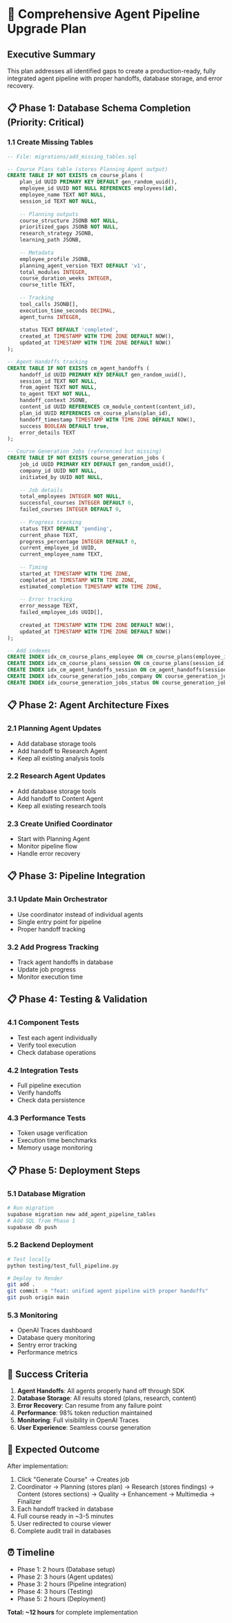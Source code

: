# 🚀 Comprehensive Agent Pipeline Upgrade Plan

## Executive Summary
This plan addresses all identified gaps to create a production-ready, fully integrated agent pipeline with proper handoffs, database storage, and error recovery.

## 📋 Phase 1: Database Schema Completion (Priority: Critical)

### 1.1 Create Missing Tables
```sql
-- File: migrations/add_missing_tables.sql

-- Course Plans table (stores Planning Agent output)
CREATE TABLE IF NOT EXISTS cm_course_plans (
    plan_id UUID PRIMARY KEY DEFAULT gen_random_uuid(),
    employee_id UUID NOT NULL REFERENCES employees(id),
    employee_name TEXT NOT NULL,
    session_id TEXT NOT NULL,
    
    -- Planning outputs
    course_structure JSONB NOT NULL,
    prioritized_gaps JSONB NOT NULL,
    research_strategy JSONB,
    learning_path JSONB,
    
    -- Metadata
    employee_profile JSONB,
    planning_agent_version TEXT DEFAULT 'v1',
    total_modules INTEGER,
    course_duration_weeks INTEGER,
    course_title TEXT,
    
    -- Tracking
    tool_calls JSONB[],
    execution_time_seconds DECIMAL,
    agent_turns INTEGER,
    
    status TEXT DEFAULT 'completed',
    created_at TIMESTAMP WITH TIME ZONE DEFAULT NOW(),
    updated_at TIMESTAMP WITH TIME ZONE DEFAULT NOW()
);

-- Agent Handoffs tracking
CREATE TABLE IF NOT EXISTS cm_agent_handoffs (
    handoff_id UUID PRIMARY KEY DEFAULT gen_random_uuid(),
    session_id TEXT NOT NULL,
    from_agent TEXT NOT NULL,
    to_agent TEXT NOT NULL,
    handoff_context JSONB,
    content_id UUID REFERENCES cm_module_content(content_id),
    plan_id UUID REFERENCES cm_course_plans(plan_id),
    handoff_timestamp TIMESTAMP WITH TIME ZONE DEFAULT NOW(),
    success BOOLEAN DEFAULT true,
    error_details TEXT
);

-- Course Generation Jobs (referenced but missing)
CREATE TABLE IF NOT EXISTS course_generation_jobs (
    job_id UUID PRIMARY KEY DEFAULT gen_random_uuid(),
    company_id UUID NOT NULL,
    initiated_by UUID NOT NULL,
    
    -- Job details
    total_employees INTEGER NOT NULL,
    successful_courses INTEGER DEFAULT 0,
    failed_courses INTEGER DEFAULT 0,
    
    -- Progress tracking
    status TEXT DEFAULT 'pending',
    current_phase TEXT,
    progress_percentage INTEGER DEFAULT 0,
    current_employee_id UUID,
    current_employee_name TEXT,
    
    -- Timing
    started_at TIMESTAMP WITH TIME ZONE,
    completed_at TIMESTAMP WITH TIME ZONE,
    estimated_completion TIMESTAMP WITH TIME ZONE,
    
    -- Error tracking
    error_message TEXT,
    failed_employee_ids UUID[],
    
    created_at TIMESTAMP WITH TIME ZONE DEFAULT NOW(),
    updated_at TIMESTAMP WITH TIME ZONE DEFAULT NOW()
);

-- Add indexes
CREATE INDEX idx_cm_course_plans_employee ON cm_course_plans(employee_id);
CREATE INDEX idx_cm_course_plans_session ON cm_course_plans(session_id);
CREATE INDEX idx_cm_agent_handoffs_session ON cm_agent_handoffs(session_id);
CREATE INDEX idx_course_generation_jobs_company ON course_generation_jobs(company_id);
CREATE INDEX idx_course_generation_jobs_status ON course_generation_jobs(status);
```

## 📋 Phase 2: Agent Architecture Fixes

### 2.1 Planning Agent Updates
- Add database storage tools
- Add handoff to Research Agent
- Keep all existing analysis tools

### 2.2 Research Agent Updates  
- Add database storage tools
- Add handoff to Content Agent
- Keep all existing research tools

### 2.3 Create Unified Coordinator
- Start with Planning Agent
- Monitor pipeline flow
- Handle error recovery

## 📋 Phase 3: Pipeline Integration

### 3.1 Update Main Orchestrator
- Use coordinator instead of individual agents
- Single entry point for pipeline
- Proper handoff tracking

### 3.2 Add Progress Tracking
- Track agent handoffs in database
- Update job progress
- Monitor execution time

## 📋 Phase 4: Testing & Validation

### 4.1 Component Tests
- Test each agent individually
- Verify tool execution
- Check database operations

### 4.2 Integration Tests
- Full pipeline execution
- Verify handoffs
- Check data persistence

### 4.3 Performance Tests
- Token usage verification
- Execution time benchmarks
- Memory usage monitoring

## 📋 Phase 5: Deployment Steps

### 5.1 Database Migration
```bash
# Run migration
supabase migration new add_agent_pipeline_tables
# Add SQL from Phase 1
supabase db push
```

### 5.2 Backend Deployment
```bash
# Test locally
python testing/test_full_pipeline.py

# Deploy to Render
git add .
git commit -m "feat: unified agent pipeline with proper handoffs"
git push origin main
```

### 5.3 Monitoring
- OpenAI Traces dashboard
- Database query monitoring
- Sentry error tracking
- Performance metrics

## 🎯 Success Criteria

1. **Agent Handoffs**: All agents properly hand off through SDK
2. **Database Storage**: All results stored (plans, research, content)
3. **Error Recovery**: Can resume from any failure point
4. **Performance**: 98% token reduction maintained
5. **Monitoring**: Full visibility in OpenAI Traces
6. **User Experience**: Seamless course generation

## 🚀 Expected Outcome

After implementation:
1. Click "Generate Course" → Creates job
2. Coordinator → Planning (stores plan) → Research (stores findings) → Content (stores sections) → Quality → Enhancement → Multimedia → Finalizer
3. Each handoff tracked in database
4. Full course ready in ~3-5 minutes
5. User redirected to course viewer
6. Complete audit trail in databases

## ⏰ Timeline

- Phase 1: 2 hours (Database setup)
- Phase 2: 3 hours (Agent updates)
- Phase 3: 2 hours (Pipeline integration)
- Phase 4: 3 hours (Testing)
- Phase 5: 2 hours (Deployment)

**Total: ~12 hours** for complete implementation